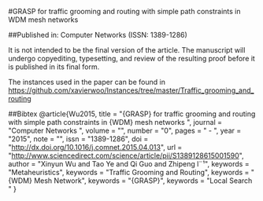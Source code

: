 #GRASP for traffic grooming and routing with simple path constraints in WDM mesh networks

##Published in:
Computer Networks (ISSN: 1389-1286)


It is not intended to be the final version of the article. 
The manuscript will undergo copyediting, typesetting, and review of the resulting proof before it is published in its final form. 

The instances used in the paper can be found in    https://github.com/xavierwoo/Instances/tree/master/Traffic_grooming_and_routing

##Bibtex
@article{Wu2015,
title = "\{GRASP\} for traffic grooming and routing with simple path constraints in \{WDM\} mesh networks ",
journal = "Computer Networks ",
volume = "",
number = "0",
pages = " - ",
year = "2015",
note = "",
issn = "1389-1286",
doi = "http://dx.doi.org/10.1016/j.comnet.2015.04.013",
url = "http://www.sciencedirect.com/science/article/pii/S1389128615001590",
author = "Xinyun Wu and Tao Ye and Qi Guo and Zhipeng l¨¹",
keywords = "Metaheuristics",
keywords = "Traffic Grooming and Routing",
keywords = "\{WDM\} Mesh Network",
keywords = "\{GRASP\}",
keywords = "Local Search "
}

